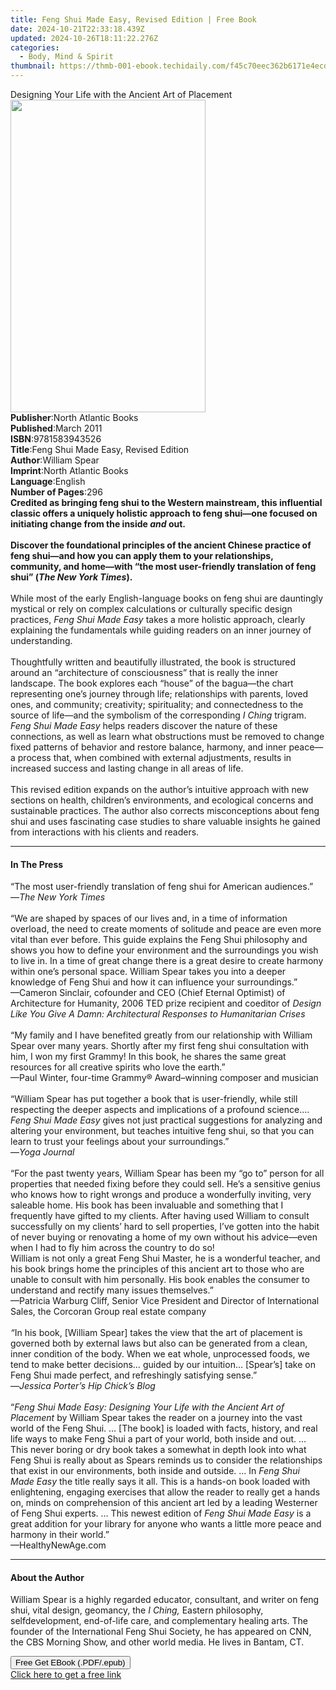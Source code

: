 ```yaml
---
title: Feng Shui Made Easy, Revised Edition | Free Book
date: 2024-10-21T22:33:18.439Z
updated: 2024-10-26T18:11:22.276Z
categories:
  - Body, Mind & Spirit
thumbnail: https://thmb-001-ebook.techidaily.com/f45c70eec362b6171e4ecd4bd5003992bd972e75706c735512a15fee7fa07ce2.jpg
---
```

<main id="book-container">
  <div class="flex flex-col">
    <div class="book-brief flex-1 py-6 px-4 sm:p-6 md:py-10 md:px-8">
      <!-- brief-->
      <div class="book-brief-main">
        Designing Your Life with the Ancient Art of Placement
      </div>
    </div>
    <div
      class="book-meta-info flex-1 grid gap-4 col-start-1 col-end-3 row-start-1 sm:mb-6 sm:grid-cols-4 lg:gap-6 lg:col-start-2 lg:row-end-6 lg:row-span-6 lg:mb-0"
    >
      <div
        class="book-meta-info-left place-content-center mt-4 p-4 text-sm leading-6 col-start-2 col-span-2 dark:text-slate-400"
      >
        <img
          class="w-full h-500 object-cover rounded-lg sm:h-255 sm:col-span-2 lg:col-span-full"
          src="https://img-001-ebook.techidaily.com/efc6693bf2661ab39a7e1ec84141f5c11e8755a488d04e46f2093a743fcb1a7a.jpg"
          alt=""
          width="312"
          height="500"
        />
      </div>
      <div
        class="book-meta-info-right mt-2 col-start-1 row-start-2 col-span-3 self-center"
      >
        <!-- meta data  -->
        <div class="flex flex-col px-4 md:px-8">
          <div class="flex-1">
            <strong>Publisher</strong>:<span class="px-2"
              >North Atlantic Books</span
            >
          </div>
          <div class="flex-1">
            <strong>Published</strong>:<span class="px-2">March 2011</span>
          </div>
          <div class="flex-1">
            <strong>ISBN</strong>:<span class="px-2">9781583943526</span>
          </div>
          <div class="flex-1">
            <strong>Title</strong>:<span class="px-2"
              >Feng Shui Made Easy, Revised Edition</span
            >
          </div>
          <div class="flex-1">
            <strong>Author</strong>:<span class="px-2">William Spear</span>
          </div>
          <div class="flex-1">
            <strong>Imprint</strong>:<span class="px-2"
              >North Atlantic Books</span
            >
          </div>
          <div class="flex-1">
            <strong>Language</strong>:<span class="px-2">English</span>
          </div>
          <div class="flex-1">
            <strong>Number of Pages</strong>:<span class="px-2">296</span>
          </div>
        </div>
      </div>
    </div>
    <div class="book-description flex-1 py-6 px-4 sm:p-6 md:py-10 md:px-8">
      <div class="book-description-main">
        <div accordion-content="" id="description">
          <b
            >Credited as bringing feng shui to the Western mainstream, this
            influential classic offers a uniquely holistic approach to feng
            shui—one focused on initiating change from the inside
            <i>and</i> out.<br /></b
          ><br />
          <b
            >Discover the foundational principles of the ancient Chinese
            practice of feng shui—and how you can apply them to your
            relationships, community, and home—with “the most user-friendly
            translation of feng shui” (<i>The New York Times</i>).<br /></b
          ><br />
          While most of the early English-language books on feng shui are
          dauntingly mystical or rely on complex calculations or culturally
          specific design practices, <i>Feng Shui Made Easy</i> takes a more
          holistic approach, clearly explaining the fundamentals while guiding
          readers on an inner journey of understanding.<br /><br />
          Thoughtfully written and beautifully illustrated, the book is
          structured around an “architecture of consciousness” that is really
          the inner landscape. The book explores each “house” of the bagua—the
          chart representing one’s journey through life; relationships with
          parents, loved ones, and community; creativity; spirituality; and
          connectedness to the source of life—and the symbolism of the
          corresponding <i>I Ching</i> trigram. <i>Feng Shui Made Easy</i> helps
          readers discover the nature of these connections, as well as learn
          what obstructions must be removed to change fixed patterns of behavior
          and restore balance, harmony, and inner peace—a process that, when
          combined with external adjustments, results in increased success and
          lasting change in all areas of life.<br /><br />
          This revised edition expands on the author’s intuitive approach with
          new sections on health, children’s environments, and ecological
          concerns and sustainable practices. The author also corrects
          misconceptions about feng shui and uses fascinating case studies to
          share valuable insights he gained from interactions with his clients
          and readers.
        </div>
        <div class="accordion-fader"></div>
      </div>
    </div>
    <div class="book-excerpts flex-1 py-6 px-4 sm:p-6 md:py-10 md:px-8">
      <!-- excerpts-->
      <div class="book-excerpts-main">
        <hr />
        <h4 class="placeholder placeholder-heading">
          <span>In The Press</span>
        </h4>
        <p>
          “The most user-friendly translation of feng shui for American
          audiences.” <br />
          —<i>The New York Times<br /><br /></i>“We are shaped by spaces of our
          lives and, in a time of information overload, the need to create
          moments of solitude and peace are even more vital than ever before.
          This guide explains the Feng Shui philosophy and shows you how to
          define your environment and the surroundings you wish to live in. In a
          time of great change there is a great desire to create harmony within
          one’s personal space. William Spear takes you into a deeper knowledge
          of Feng Shui and how it can influence your surroundings.”<br />
          —Cameron Sinclair, cofounder and CEO (Chief Eternal Optimist) of
          Architecture for Humanity, 2006 TED prize recipient and coeditor of
          <i
            >Design Like You Give A Damn: Architectural Responses to
            Humanitarian Crises<br /></i
          ><br />
          “My family and I have benefited greatly from our relationship with
          William Spear over many years. Shortly after my first feng shui
          consultation with him, I won my first Grammy! In this book, he shares
          the same great resources for all creative spirits who love the
          earth.”<br />
          —Paul Winter, four-time Grammy®&nbsp;Award–winning composer and
          musician<br /><br />“William Spear has put together a book that is
          user-friendly, while still respecting the deeper aspects and
          implications of a profound science.… <i>Feng Shui Made Easy </i>gives
          not just practical suggestions for analyzing and altering your
          environment, but teaches intuitive feng shui, so that you can learn to
          trust your feelings about your surroundings.”<br />—<i
            >Yoga Journal<br /></i
          ><br />
          “For the past twenty years, William Spear has been my “go to” person
          for all properties that needed fixing before they could sell. He’s a
          sensitive genius who knows how to right wrongs and produce a
          wonderfully inviting, very saleable home. His book has been invaluable
          and something that I frequently have gifted to my clients. After
          having used William to consult successfully on my clients’ hard to
          sell properties, I’ve gotten into the habit of never buying or
          renovating a home of my own without his advice—even when I had to fly
          him across the country to do so!<br />
          William is not only a great Feng Shui Master, he is a wonderful
          teacher, and his book brings home the principles of this ancient art
          to those who are unable to consult with him personally. His book
          enables the consumer to understand and rectify many issues
          themselves.”<br />
          —Patricia Warburg Cliff, Senior Vice President and Director of
          International Sales, the Corcoran Group real estate company<br /><br /><i
            >“</i
          >In his book, [William Spear] takes the view that the art of placement
          is governed both by external laws but also can be generated from a
          clean, inner condition of the body.&nbsp;When we eat whole,
          unprocessed foods, we tend to make better decisions… guided by our
          intuition… [Spear’s] take on Feng Shui made perfect, and refreshingly
          satisfying sense.”<br />
          —<i>Jessica Porter’s Hip Chick’s Blog<br /><br /></i>“<i
            >Feng Shui Made Easy: Designing Your Life with the Ancient Art of
            Placement</i
          >
          by William Spear takes the reader on a journey into the vast world of
          the Feng Shui. … [The book] is loaded with facts, history, and real
          life ways to make Feng Shui a part of your world, both inside and out.
          … This never boring or dry book takes a somewhat in depth look into
          what Feng Shui is really about as Spears reminds us to consider the
          relationships that exist in our environments, both inside and outside.
          … In <i>Feng Shui Made Easy</i> the title really says it all. This is
          a hands-on book loaded with enlightening, engaging exercises that
          allow the reader to really get a hands on, minds on comprehension of
          this ancient art led by a leading Westerner of Feng Shui experts. …
          This newest edition of <i>Feng Shui Made Easy</i> is a great addition
          for your library for anyone who wants a little more peace and harmony
          in their world.”<br />
          —HealthyNewAge.com
        </p>
      </div>
    </div>
    <div class="book-about-author flex-1 py-6 px-4 sm:p-6 md:py-10 md:px-8">
      <!-- about author-->
      <div class="book-main-author-main">
        <hr />
        <h4 class="placeholder placeholder-heading">
          <span>About the Author</span>
        </h4>
        <p>
          William Spear is a highly regarded educator, consultant, and writer on
          feng shui, vital design, geomancy, the <i>I Ching,</i> Eastern
          philosophy, selfdevelopment, end-of-life care, and complementary
          healing arts. The founder of the International Feng Shui Society, he
          has appeared on CNN, the CBS Morning Show, and other world media. He
          lives in Bantam, CT.
        </p>
      </div>
    </div>
    <div class="book-free-get flex-1 py-6 px-4 sm:p-6 md:py-10 md:px-8">
      <button
        id="btn-free-get"
        class="bg-blue-500 hover:bg-blue-700 text-white font-bold py-2 px-4 rounded"
      >
        Free Get EBook (.PDF/.epub)
      </button>
      <div id="countdown-display" class="px-2 text-lg mt-2"></div>
      <a
        id="free-link"
        class="hidden bg-blue-500 hover:bg-blue-700 text-white font-bold py-2 px-4 rounded"
        href="https://www.ebooks.com/en-us/book/663609/feng-shui-made-easy-revised-edition/william-spear/"
        target="_blank"
        >Click here to get a free link</a
      >
    </div>
    <script>
      let countdownTime = 0;
      let countdownInterval = null;
      document
        .getElementById('btn-free-get')
        .addEventListener('click', startCountdown);
      function startCountdown() {
        countdownTime = new Date().getTime() + 60000 * 3;
        countdownInterval = setInterval(updateCountdown, 1000);
        document.getElementById('btn-free-get').disabled = true;
        document
          .getElementById('btn-free-get')
          .classList.add('bg-gray-500', 'cursor-not-allowed');
      }
      function updateCountdown() {
        let currentTime = new Date().getTime();
        let timeLeft = countdownTime - currentTime;
        let secondsLeft = Math.floor(timeLeft / 1000);
        document.getElementById('countdown-display').innerHTML =
          `Remaining time: ${secondsLeft} seconds.`;
        if (secondsLeft <= 0) {
          clearInterval(countdownInterval);
          document.getElementById('btn-free-get').classList.add('hidden');
          document.getElementById('free-link').classList.remove('hidden');
          document.getElementById('countdown-display').innerHTML = '';
        }
      }
    </script>
  </div>
</main>

<ins class="adsbygoogle"
      style="display:block"
      data-ad-client="ca-pub-7571918770474297"
      data-ad-slot="8358498916"
      data-ad-format="auto"
      data-full-width-responsive="true"></ins>
    